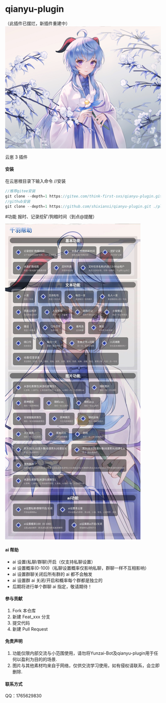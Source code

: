 # qianyu-plugin
（此插件已摆烂，新插件重建中）
![image-20221005174649110](./resources/img/bj.jpg)

云崽 3 插件

#### 安装

在云崽根目录下输入命令
//安装
```js
//推荐gitee安装
git clone --depth=1 https://gitee.com/think-first-sxs/qianyu-plugin.git ./plugins/qianyu-plugin/
//github安装
git clone --depth=1 https://github.com/shixiansi/qianyu-plugin.git ./plugins/qianyu-plugin/

```

#功能
报时、记录挖矿/狗粮时间（到点@提醒）

![image-20221005174649110](./resources/img/help.jpg)

#### ai 帮助

- ai 设置(私聊/群聊)开启（仅支持私聊设置）
- ai 设置概率(0-100)（私聊设置概率仅影响私聊，群聊一样不互相影响）
- ai 设置群聊关闭后所有群的 ai 都不会触发
- ai 设置群 ai 关闭/开启和概率每个群都是独立的
- 后期将进行单个群聊 ai 指定，敬请期待！

####  参与贡献

1. Fork 本仓库
2. 新建 Feat_xxx 分支
3. 提交代码
4. 新建 Pull Request

#### 免责声明

1. 功能仅限内部交流与小范围使用，请勿将Yunzai-Bot及qianyu-plugin用于任何以盈利为目的的场景.
2. 图片与其他素材均来自于网络，仅供交流学习使用，如有侵权请联系，会立即删除.

#### 联系方式

QQ：1765629830
